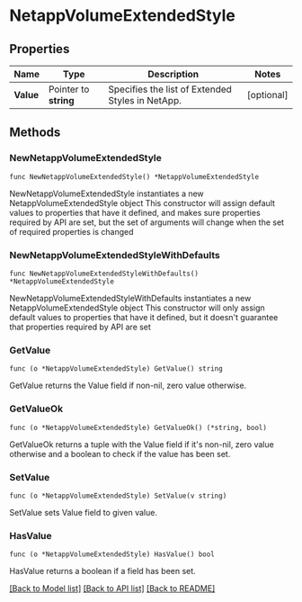 # NetappVolumeExtendedStyle

## Properties

Name | Type | Description | Notes
------------ | ------------- | ------------- | -------------
**Value** | Pointer to **string** | Specifies the list of Extended Styles in NetApp. | [optional] 

## Methods

### NewNetappVolumeExtendedStyle

`func NewNetappVolumeExtendedStyle() *NetappVolumeExtendedStyle`

NewNetappVolumeExtendedStyle instantiates a new NetappVolumeExtendedStyle object
This constructor will assign default values to properties that have it defined,
and makes sure properties required by API are set, but the set of arguments
will change when the set of required properties is changed

### NewNetappVolumeExtendedStyleWithDefaults

`func NewNetappVolumeExtendedStyleWithDefaults() *NetappVolumeExtendedStyle`

NewNetappVolumeExtendedStyleWithDefaults instantiates a new NetappVolumeExtendedStyle object
This constructor will only assign default values to properties that have it defined,
but it doesn't guarantee that properties required by API are set

### GetValue

`func (o *NetappVolumeExtendedStyle) GetValue() string`

GetValue returns the Value field if non-nil, zero value otherwise.

### GetValueOk

`func (o *NetappVolumeExtendedStyle) GetValueOk() (*string, bool)`

GetValueOk returns a tuple with the Value field if it's non-nil, zero value otherwise
and a boolean to check if the value has been set.

### SetValue

`func (o *NetappVolumeExtendedStyle) SetValue(v string)`

SetValue sets Value field to given value.

### HasValue

`func (o *NetappVolumeExtendedStyle) HasValue() bool`

HasValue returns a boolean if a field has been set.


[[Back to Model list]](../README.md#documentation-for-models) [[Back to API list]](../README.md#documentation-for-api-endpoints) [[Back to README]](../README.md)


